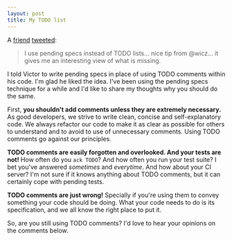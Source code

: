```yaml
---
layout: post
title: My TODO list
---
```


A [friend](http://about.me/victorhg) [tweeted](https://twitter.com/victorhg/status/142079139220946944):

> I use pending specs instead of TODO lists... nice tip from @wicz... it gives me an interesting view of what is missing.

I told Victor to write pending specs in place of using TODO comments within his code. I'm glad he liked the idea. I've been using the pending specs technique for a while and I'd like to share my thoughts why you should do the same.

First, **you shouldn't add comments unless they are extremely necessary.** As good developers, we strive to write clean, concise and self-explanatory code. We always refactor our code to make it as clear as possible for others to understand and to avoid to use of unnecessary comments. Using TODO comments go against our principles.

**TODO comments are easily forgotten and overlooked. And your tests are not!** How often do you `ack TODO`? And how often you run your test suite? I bet you've answered _sometimes_ and _everytime_. And how about your CI server? I'm not sure if it knows anything about TODO comments, but it can certainly cope with pending tests.

**TODO comments are just wrong!** Specially if you're using them to convey something your code should be doing. What your code needs to do is its specification, and we all know the right place to put it.

So, are you still using TODO comments? I'd love to hear your opinions on the comments below.

